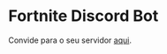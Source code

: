 # Fortnite Discord Bot

Convide para o seu servidor [aqui](https://discord.com/api/oauth2/authorize?client_id=1201906543524851742&permissions=8&scope=bot).
